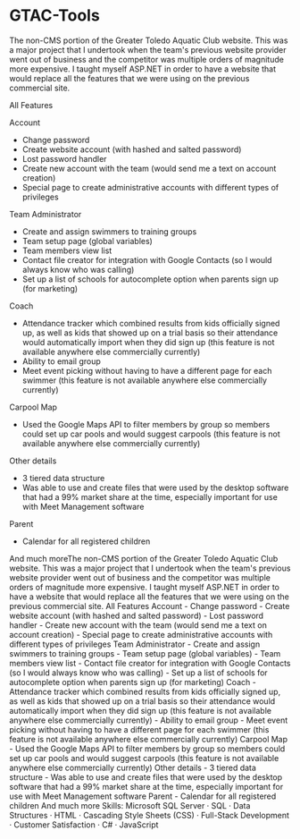 # GTAC-Tools

The non-CMS portion of the Greater Toledo Aquatic Club website. This was a major project that I undertook when the team's previous website provider went out of business and the competitor was multiple orders of magnitude more expensive. I taught myself ASP.NET in order to have a website that would replace all the features that we were using on the previous commercial site. 

All Features

Account
 - Change password
 - Create website account (with hashed and salted password)
 - Lost password handler
 - Create new account with the team (would send me a text on account creation)
 - Special page to create administrative accounts with different types of privileges


Team Administrator
 - Create and assign swimmers to training groups
 - Team setup page (global variables)
 - Team members view list
 - Contact file creator for integration with Google Contacts (so I would always know who was calling)
 - Set up a list of schools for autocomplete option when parents sign up (for marketing)

Coach
 - Attendance tracker which combined results from kids officially signed up, as well as kids that showed up on a trial basis so their attendance would automatically import when they did sign up (this feature is not available anywhere else commercially currently)
 - Ability to email group
 - Meet event picking without having to have a different page for each swimmer (this feature is not available anywhere else commercially currently)

Carpool Map
 - Used the Google Maps API to filter members by group so members could set up car pools and would suggest carpools (this feature is not available anywhere else commercially currently)

Other details
 - 3 tiered data structure 
 - Was able to use and create files that were used by the desktop software that had a 99% market share at the time, especially important for use with Meet Management software

Parent
 - Calendar for all registered children

And much moreThe non-CMS portion of the Greater Toledo Aquatic Club website. This was a major project that I undertook when the team's previous website provider went out of business and the competitor was multiple orders of magnitude more expensive. I taught myself ASP.NET in order to have a website that would replace all the features that we were using on the previous commercial site. All Features Account - Change password - Create website account (with hashed and salted password) - Lost password handler - Create new account with the team (would send me a text on account creation) - Special page to create administrative accounts with different types of privileges Team Administrator - Create and assign swimmers to training groups - Team setup page (global variables) - Team members view list - Contact file creator for integration with Google Contacts (so I would always know who was calling) - Set up a list of schools for autocomplete option when parents sign up (for marketing) Coach - Attendance tracker which combined results from kids officially signed up, as well as kids that showed up on a trial basis so their attendance would automatically import when they did sign up (this feature is not available anywhere else commercially currently) - Ability to email group - Meet event picking without having to have a different page for each swimmer (this feature is not available anywhere else commercially currently) Carpool Map - Used the Google Maps API to filter members by group so members could set up car pools and would suggest carpools (this feature is not available anywhere else commercially currently) Other details - 3 tiered data structure - Was able to use and create files that were used by the desktop software that had a 99% market share at the time, especially important for use with Meet Management software Parent - Calendar for all registered children And much more
Skills: Microsoft SQL Server · SQL · Data Structures · HTML · Cascading Style Sheets (CSS) · Full-Stack Development · Customer Satisfaction · C# · JavaScript
